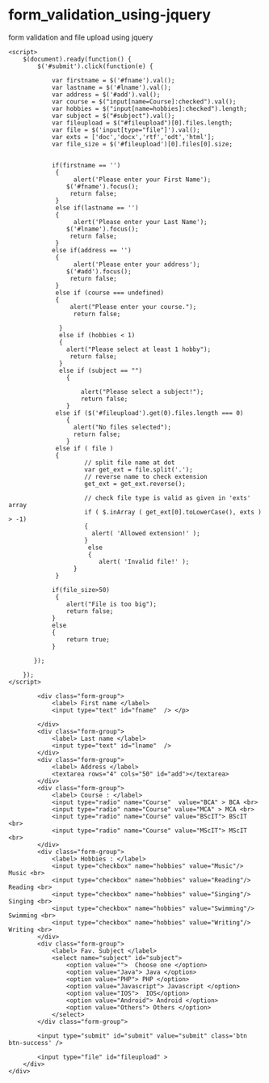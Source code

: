 # form_validation_using-jquery
form validation and file upload using jquery
<!DOCTYPE html>
<html>
<head>
	<title>Form_validation with jquery</title>
	<link rel="stylesheet" href="https://stackpath.bootstrapcdn.com/bootstrap/4.1.3/css/bootstrap.min.css">
	<script src="https://ajax.googleapis.com/ajax/libs/jquery/3.3.1/jquery.min.js"></script>
</head>
<body>

	<script>
		$(document).ready(function() {
			$('#submit').click(function(e) {

				var firstname = $('#fname').val();
				var lastname = $('#lname').val();
				var address = $('#add').val();
				var course = $("input[name=Course]:checked").val();
				var hobbies = $("input[name=hobbies]:checked").length;
				var subject = $("#subject").val();
				var fileupload = $("#fileupload")[0].files.length;
				var file = $('input[type="file"]').val();
	      		var exts = ['doc','docx','rtf','odt','html'];
	      		var file_size = $('#fileupload')[0].files[0].size;
	      	

				if(firstname == '')
   				 {
					  alert('Please enter your First Name');
		  			$('#fname').focus(); 
		  			 return false;
   				 }
   				 else if(lastname == '')
   				 {
					  alert('Please enter your Last Name');
		  			$('#lname').focus(); 
		  			 return false;
   				 }
   				else if(address == '')
   				 {
					  alert('Please enter your address');
		  			$('#add').focus(); 
		  			 return false;
   				 }
   				 else if (course === undefined)
   				 {
	           		 alert("Please enter your course.");
	           		  return false;

      			  }
      			  else if (hobbies < 1)
      			  {
	                alert("Please select at least 1 hobby");
	                 return false;
            	  }
	              else if (subject == "") 
	            	{
	               
		                alert("Please select a subject!");
		                return false;
	            	} 
            	 else if ($('#fileupload').get(0).files.length === 0) 
	            	{
	 				  alert("No files selected");
	 				  return false;
					}
				 else if ( file ) 
				 {
				   		 // split file name at dot
		       			 var get_ext = file.split('.');
		       			 // reverse name to check extension
		       			 get_ext = get_ext.reverse();
		       			 
		       			 // check file type is valid as given in 'exts' array
		       			 if ( $.inArray ( get_ext[0].toLowerCase(), exts ) > -1)
		       			 {
		       			   alert( 'Allowed extension!' );
		     			 }
		     			  else 
		     			  {
		       			  	 alert( 'Invalid file!' );
		     		  }
     			 }

	     		if(file_size>50)
	     		 {			
					alert("File is too big");
					return false;
				} 
            	else
            	{
            		return true;
            	}	      			
            
           });	 	
				
		});
	</script>
<form >

<div class = "row justify-content-center">
		<div class="col-6">
			<div class="jumbotron">
		
			<div class="form-group">
				<label> First name </label>
				<input type="text" id="fname"  /> </p>
				
			</div>
			<div class="form-group">
				<label> Last name </label>
				<input type="text" id="lname"  />
			</div>
			<div class="form-group">
				<label> Address </label>
				<textarea rows="4" cols="50" id="add"></textarea>
			</div>
			<div class="form-group">
				<label> Course : </label> 
				<input type="radio" name="Course"  value="BCA" > BCA <br>
				<input type="radio" name="Course" value="MCA" > MCA <br>
				<input type="radio" name="Course" value="BScIT"> BScIT <br>
				<input type="radio" name="Course" value="MScIT"> MScIT <br>
			</div>
			<div class="form-group">
				<label> Hobbies : </label> 
				<input type="checkbox" name="hobbies" value="Music"/> Music <br>
				<input type="checkbox" name="hobbies" value="Reading"/> Reading <br>
				<input type="checkbox" name="hobbies" value="Singing"/> Singing <br>
				<input type="checkbox" name="hobbies" value="Swimming"/> Swimming <br>
				<input type="checkbox" name="hobbies" value="Writing"/> Writing <br>
			</div>
			<div class="form-group">
				<label> Fav. Subject </label>
				<select name="subject" id="subject">
					<option value="">  Choose one </option>
					<option value="Java"> Java </option>
					<option value="PHP"> PHP </option>
					<option value="Javascript"> Javascript </option>
					<option value="IOS">  IOS</option>
					<option value="Android"> Android </option>
					<option value="Others"> Others </option>
				</select>
			</div class="form-group">

			<input type="submit" id="submit" value="submit" class='btn btn-success' /> 
			
			<input type="file" id="fileupload" >
		</div>
	</div>
</div>
</form>
</body>
</html>
